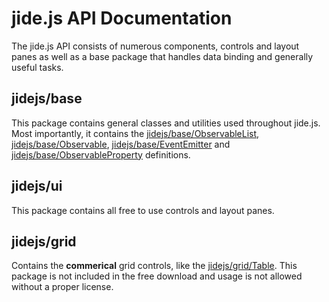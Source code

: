 jide.js API Documentation
=========================

The jide.js API consists of numerous components, controls and layout panes as well as a base package that handles
data binding and generally useful tasks.

jidejs/base
-----------
This package contains general classes and utilities used throughout jide.js. Most importantly, it contains
the [jidejs/base/ObservableList](ObservableList.html), [jidejs/base/Observable](Observable.html), [jidejs/base/EventEmitter](EventEmitter.html) and
[jidejs/base/ObservableProperty](ObservableProperty.html) definitions.

jidejs/ui
---------
This package contains all free to use controls and layout panes.

jidejs/grid
------------------------------------------------------------
Contains the **commerical** grid controls, like the [jidejs/grid/Table](Table.html). This package is not included in the free
download and usage is not allowed without a proper license.